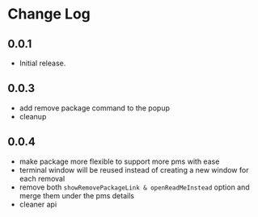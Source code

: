 # Change Log

## 0.0.1

- Initial release.

## 0.0.3

- add remove package command to the popup
- cleanup

## 0.0.4

- make package more flexible to support more pms with ease
- terminal window will be reused instead of creating a new window for each removal
- remove both `showRemovePackageLink & openReadMeInstead` option and merge them under the pms details
- cleaner api
